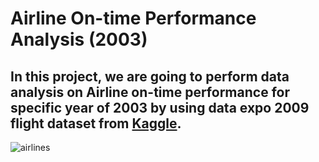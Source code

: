 # Airline On-time Performance Analysis (2003)
## In this project, we are going to perform data analysis on Airline on-time performance for specific year of 2003 by using data expo 2009 flight dataset from [Kaggle](https://www.kaggle.com/datasets/wenxingdi/data-expo-2009-airline-on-time-data/data?select=1993.csv). 

![airlines](https://github.com/user-attachments/assets/df799ec7-f924-42f8-819c-629834eff227)

